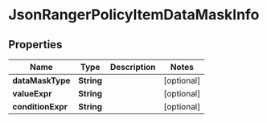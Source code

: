 
# JsonRangerPolicyItemDataMaskInfo

## Properties
Name | Type | Description | Notes
------------ | ------------- | ------------- | -------------
**dataMaskType** | **String** |  |  [optional]
**valueExpr** | **String** |  |  [optional]
**conditionExpr** | **String** |  |  [optional]



